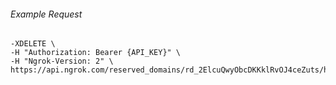 
###### Example Request
```curl \
-XDELETE \
-H "Authorization: Bearer {API_KEY}" \
-H "Ngrok-Version: 2" \
https://api.ngrok.com/reserved_domains/rd_2ElcuQwyObcDKKklRvOJ4ceZuts/https_endpoint_configuration
